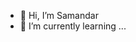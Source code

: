 - 👋 Hi, I’m Samandar
- 🌱 I’m currently learning ...

<!---
Samandarbek777/Samandarbek777 is a ✨ special ✨ repository because its `README.md` (this file) appears on your GitHub profile.
You can click the Preview link to take a look at your changes.
--->
